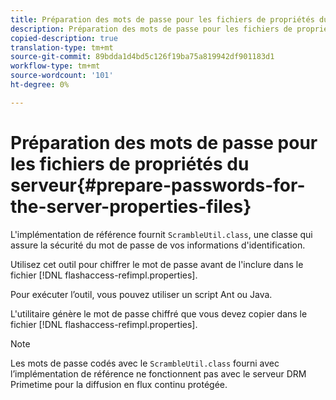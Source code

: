 ```yaml
---
title: Préparation des mots de passe pour les fichiers de propriétés du serveur
description: Préparation des mots de passe pour les fichiers de propriétés du serveur
copied-description: true
translation-type: tm+mt
source-git-commit: 89bdda1d4bd5c126f19ba75a819942df901183d1
workflow-type: tm+mt
source-wordcount: '101'
ht-degree: 0%

---
```



# Préparation des mots de passe pour les fichiers de propriétés du serveur{#prepare-passwords-for-the-server-properties-files}

L&#39;implémentation de référence fournit `ScrambleUtil.class`, une classe qui assure la sécurité du mot de passe de vos informations d&#39;identification.

Utilisez cet outil pour chiffrer le mot de passe avant de l&#39;inclure dans le fichier [!DNL flashaccess-refimpl.properties].

Pour exécuter l’outil, vous pouvez utiliser un script Ant ou Java.

L&#39;utilitaire génère le mot de passe chiffré que vous devez copier dans le fichier [!DNL flashaccess-refimpl.properties].

>[!NOTE]
>
>Les mots de passe codés avec le `ScrambleUtil.class` fourni avec l’implémentation de référence ne fonctionnent pas avec le serveur DRM Primetime pour la diffusion en flux continu protégée.
